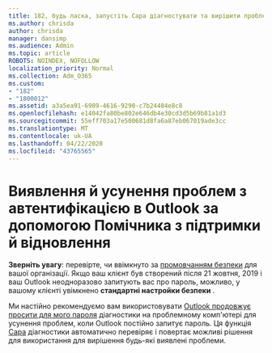```yaml
---
title: 182, будь ласка, запустіть Сара діагностувати та вирішити проблеми з автентифікацією Outlook
ms.author: chrisda
author: chrisda
manager: dansimp
ms.audience: Admin
ms.topic: article
ROBOTS: NOINDEX, NOFOLLOW
localization_priority: Normal
ms.collection: Adm_O365
ms.custom:
- "182"
- "1800012"
ms.assetid: a3a5ea91-6989-4616-9290-c7b24484e8c8
ms.openlocfilehash: e14042fa80be802e646db4e30cd3d5b69b81a1d3
ms.sourcegitcommit: 55eff703a17e500681d8fa6a87eb067019ade3cc
ms.translationtype: MT
ms.contentlocale: uk-UA
ms.lasthandoff: 04/22/2020
ms.locfileid: "43765565"
---
```

# <a name="use-sara-to-diagnose-and-resolve-outlook-authentication-issues"></a>Виявлення й усунення проблем з автентифікацією в Outlook за допомогою Помічника з підтримки й відновлення

**Зверніть увагу**: перевірте, чи ввімкнуто за [промовчанням безпеки](https://aka.ms/securitydefaults) для вашої організації. Якщо ваш клієнт був створений після 21 жовтня, 2019 і ваш Outlook неодноразово запитують вас про пароль, можливо, у вашому клієнті увімкнено **стандартні настройки безпеки** .

Ми настійно рекомендуємо вам використовувати [Outlook продовжує просити для мого пароля](https://aka.ms/SaRA-OutlookPwdPrompt-Alchemy) діагностики на проблемному комп'ютері для усунення проблем, коли Outlook постійно запитує пароль. Ця функція [Сара](https://diagnostics.office.com/#/) діагностики автоматично перевіряє і повертає можливі рішення для використання для вирішення будь-які виявлені проблеми.
